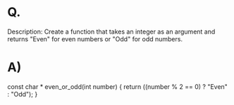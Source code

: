 # Q.
Description:
Create a function that takes an integer as an argument and returns "Even" for even numbers or "Odd" for odd numbers.

# A)
const char * even_or_odd(int number)
{
  return ((number % 2 == 0) ? "Even" : "Odd");
}

